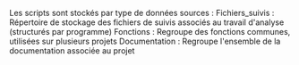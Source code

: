 Les scripts sont stockés par type de données sources : 
Fichiers_suivis : Répertoire de stockage des fichiers de suivis associés au travail d'analyse (structurés par programme)
Fonctions : Regroupe des fonctions communes, utilisées sur plusieurs projets
Documentation : Regroupe l'ensemble de la documentation associée au projet

